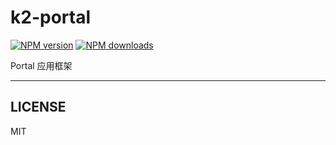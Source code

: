 # k2-portal

[![NPM version](https://img.shields.io/npm/v/k2-portal.svg?style=flat)](https://npmjs.org/package/k2-portal) [![NPM downloads](http://img.shields.io/npm/dm/k2-portal.svg?style=flat)](https://npmjs.org/package/k2-portal)

Portal 应用框架

---

## LICENSE

MIT
